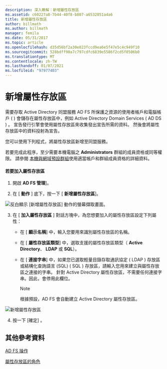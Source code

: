 ```yaml
---
description: 深入瞭解：新增屬性存放區
ms.assetid: c60227a8-7b44-40f8-b807-a6532851a4a6
title: 新增屬性存放區
author: billmath
ms.author: billmath
manager: femila
ms.date: 05/31/2017
ms.topic: article
ms.openlocfilehash: d35d56bf2a30e023fccd9ea6e5f47e5c4c949f10
ms.sourcegitcommit: 528bdff90a7c797cdfc6839e5586f2cd5f0506b0
ms.translationtype: MT
ms.contentlocale: zh-TW
ms.lasthandoff: 01/07/2021
ms.locfileid: "97977403"
---
```

# <a name="add-an-attribute-store"></a>新增屬性存放區


需要存取 Active Directory 同盟服務 AD FS 所保護之資源的使用者帳戶和電腦帳戶 \( \) 會儲存在屬性存放區中，例如 Active Directory Domain Services \( AD DS \) 。 宣告發行引擎會使用屬性存放區來收集發出宣告所需的資料。 然後會將屬性存放區中的資料投射為宣告。

您可以使用下列程式，將屬性存放區新增至同盟服務。

若要完成此程序，至少需要本機電腦之 **Administrators** 群組的成員資格或同等權限。  請參閱 [本機與網域預設群組](https://go.microsoft.com/fwlink/?LinkId=83477)使用適當帳戶和群組成員資格的詳細資料。

#### <a name="to-add-an-attribute-store"></a>若要加入屬性存放區

1.  開啟 **AD FS 管理**]。

2.  在 [ **動作** ] 底下，按一下 [ **新增屬性存放區**]。

![反白顯示 [新增屬性存放區] 動作的螢幕擷取畫面。](media/Add-an-Attribute-Store/addstore1.PNG)

3. 在 [ **加入屬性存放區** ] 對話方塊中，為您想要加入的屬性存放區設定下列屬性：

   -   在 [ **顯示名稱**] 中，輸入您要用來識別屬性存放區的名稱。

   -   在 [ **屬性存放區類型**] 中，選取支援的屬性存放區類型（ **Active Directory**、 **LDAP** 或 **SQL**）。

   -   在 [ **連接字串**] 中，如果您已選取輕量目錄存取通訊協定 \( LDAP \) 存放區或結構化查詢語言 (SQL) \( SQL \) 存放區，請輸入您用來建立與屬性存放區之連接的字串。 針對 Active Directory 屬性存放區，不需要任何連接字串。因此，會停用此欄位。

       > [!NOTE]
       > 根據預設，AD FS 會自動建立 Active Directory 屬性存放區。

![新增屬性存放區](media/Add-an-Attribute-Store/addstore2.PNG)

4. 按一下 [確定]  。

## <a name="additional-references"></a>其他參考資料

[AD FS 操作](../ad-fs-operations.md)

[屬性存放區的角色](../../ad-fs/technical-reference/The-Role-of-Attribute-Stores.md)
